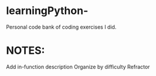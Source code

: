 # learningPython-
Personal code bank of coding exercises I did. 
# NOTES: 
  Add in-function description 
  Organize by difficulty 
  Refractor 
